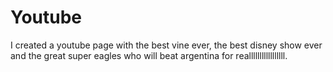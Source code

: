 # Youtube
I created a youtube page with the best vine ever, the best disney show ever and the great super eagles who will beat argentina for realllllllllllllllll.